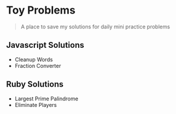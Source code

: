 # Toy Problems
> A place to save my solutions for daily mini practice problems

## Javascript Solutions
  - Cleanup Words
  - Fraction Converter

## Ruby Solutions
  - Largest Prime Palindrome
  - Eliminate Players

